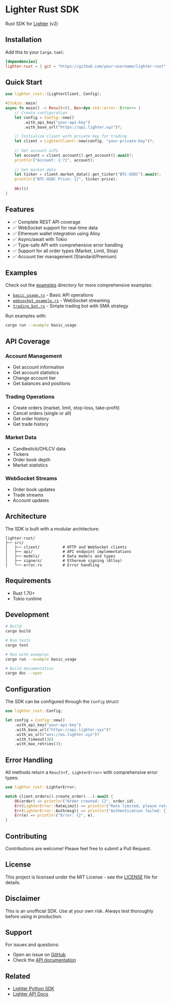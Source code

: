 # Lighter Rust SDK

Rust SDK for [Lighter](https://lighter.xyz/) (v2)

## Installation

Add this to your `Cargo.toml`:

```toml
[dependencies]
lighter-rust = { git = "https://github.com/your-username/lighter-rust" }
```

## Quick Start

```rust
use lighter_rust::{LighterClient, Config};

#[tokio::main]
async fn main() -> Result<(), Box<dyn std::error::Error>> {
    // Create configuration
    let config = Config::new()
        .with_api_key("your-api-key")
        .with_base_url("https://api.lighter.xyz")?;

    // Initialize client with private key for trading
    let client = LighterClient::new(config, "your-private-key")?;
    
    // Get account info
    let account = client.account().get_account().await?;
    println!("Account: {:?}", account);
    
    // Get market data
    let ticker = client.market_data().get_ticker("BTC-USDC").await?;
    println!("BTC-USDC Price: {}", ticker.price);
    
    Ok(())
}
```

## Features

- ✅ Complete REST API coverage
- ✅ WebSocket support for real-time data
- ✅ Ethereum wallet integration using Alloy
- ✅ Async/await with Tokio
- ✅ Type-safe API with comprehensive error handling
- ✅ Support for all order types (Market, Limit, Stop)
- ✅ Account tier management (Standard/Premium)

## Examples

Check out the [examples](./examples) directory for more comprehensive examples:

- [`basic_usage.rs`](./examples/basic_usage.rs) - Basic API operations
- [`websocket_example.rs`](./examples/websocket_example.rs) - WebSocket streaming
- [`trading_bot.rs`](./examples/trading_bot.rs) - Simple trading bot with SMA strategy

Run examples with:
```bash
cargo run --example basic_usage
```

## API Coverage

### Account Management
- Get account information
- Get account statistics  
- Change account tier
- Get balances and positions

### Trading Operations
- Create orders (market, limit, stop-loss, take-profit)
- Cancel orders (single or all)
- Get order history
- Get trade history

### Market Data
- Candlestick/OHLCV data
- Tickers
- Order book depth
- Market statistics

### WebSocket Streams
- Order book updates
- Trade streams
- Account updates

## Architecture

The SDK is built with a modular architecture:

```
lighter-rust/
├── src/
│   ├── client/          # HTTP and WebSocket clients
│   ├── api/             # API endpoint implementations
│   ├── models/          # Data models and types
│   ├── signers/         # Ethereum signing (Alloy)
│   └── error.rs         # Error handling
```

## Requirements

- Rust 1.70+
- Tokio runtime

## Development

```bash
# Build
cargo build

# Run tests
cargo test

# Run with examples
cargo run --example basic_usage

# Build documentation
cargo doc --open
```

## Configuration

The SDK can be configured through the `Config` struct:

```rust
use lighter_rust::Config;

let config = Config::new()
    .with_api_key("your-api-key")
    .with_base_url("https://api.lighter.xyz")?
    .with_ws_url("wss://ws.lighter.xyz")?
    .with_timeout(30)
    .with_max_retries(3);
```

## Error Handling

All methods return a `Result<T, LighterError>` with comprehensive error types:

```rust
use lighter_rust::LighterError;

match client.orders().create_order(...).await {
    Ok(order) => println!("Order created: {}", order.id),
    Err(LighterError::RateLimit) => println!("Rate limited, please retry"),
    Err(LighterError::Auth(msg)) => println!("Authentication failed: {}", msg),
    Err(e) => println!("Error: {}", e),
}
```

## Contributing

Contributions are welcome! Please feel free to submit a Pull Request.

## License

This project is licensed under the MIT License - see the [LICENSE](LICENSE) file for details.

## Disclaimer

This is an unofficial SDK. Use at your own risk. Always test thoroughly before using in production.

## Support

For issues and questions:
- Open an issue on [GitHub](https://github.com/your-username/lighter-rust/issues)
- Check the [API documentation](https://apibetadocs.lighter.xyz/docs)

## Related

- [Lighter Python SDK](https://github.com/elliottech/lighter-python)
- [Lighter API Docs](https://apibetadocs.lighter.xyz/docs)